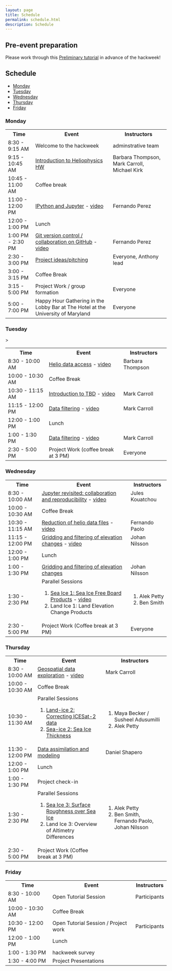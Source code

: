 ```yaml
---
layout: page
title: Schedule
permalink: schedule.html
description: Schedule
---
```


## Pre-event preparation

Please work through this <a href ="https://icesat-2hackweek.github.io/preliminary/">Preliminary tutorial</a> in advance of the hackweek!

## Schedule

- [Monday](#monday)
- [Tuesday](#tuesday)
- [Wednesday](#wednesday)
- [Thursday](#thursday)
- [Friday](#friday)

### Monday

<table>
<tbody>
<tr>
<th>Time</th>
<th>Event</th>
<th>Instructors</th>
</tr>

<tr>
<td>8:30 - 9:15 AM</td>
<td>Welcome to the hackweek</td>
<td>adminstrative team </td>
</tr>


<tr>
<td>9:15 - 10:45 AM</td>
<td><a href="https://github.com/ICESAT-2HackWeek/intro_ICESat2">Introduction to Heliophysics HW</a></td>
<td>Barbara Thompson, Mark Carroll, Michael Kirk</td>
</tr>

<tr>
<td>10:45 - 11:00 AM</td>
<td>Coffee break</td>
<td></td>
</tr>

<tr>
<td>11:00 - 12:00 PM </td>
<td> <a href="https://github.com/ICESAT-2HackWeek/intro-jupyter-git">IPython and Jupyter</a>  - <a href="https://www.youtube.com/watch?v=xNE3m5JOigc"> video </a></td>
<td> Fernando Perez </td>
</tr>

<tr>
<td>12:00 - 1:00 PM</td>
<td>Lunch</td>
<td></td>
</tr>

<tr>
<td> 1:00 PM - 2:30 PM</td>
<td><a href="https://github.com/ICESAT-2HackWeek/intro-jupyter-git">Git version control / collaboration on GitHub</a> - <a href="https://www.youtube.com/watch?v=l4rNE2hJGPI"> video </a></td>
<td>Fernando Perez</td>
</tr>

<tr>
<td>2:30 - 3:00 PM </td>
<td><a href="https://icesat-2hackweek.github.io/wiki/project_guidelines.html">Project ideas/pitching</a></td>
<td>Everyone, Anthony lead</td>
</tr>

<tr>
<td>3:00 - 3:15 PM </td>
<td>Coffee Break</td>
<td></td>
</tr>

<tr>
<td>3:15 - 5:00 PM</td>
<td>Project Work / group formation </td>
<td>Everyone</td>
</tr>

<tr>
<td>5:00 - 7:00 PM</td>
<td>Happy Hour Gathering in the Lobby Bar at The Hotel at the University of Maryland</td>
<td>Everyone</td>
</tr>

</tbody>
</table>

### Tuesday

<table>
<tbody>
<tr>
<th>Time</th>
<th>Event</th>
<th>Instructors</th>
</tr>

<tr>
<td>8:30 - 10:00 AM</td>
<td><a href="https://github.com/ICESAT-2HackWeek/data-access">Helio data access</a> - <a href="https://www.youtube.com/watch?v=KFdGBxkne1U"> video </a></td>
<td>Barbara Thompson</td>
</tr>

<tr>
<td>10:00 - 10:30 AM</td>
<td>Coffee Break</td>
<td></td>
</tr>

<tr> 
<td> 10:30 - 11:15 AM </td>
<td><a href="https://github.com/ICESAT-2HackWeek/intro-hdf5">Introduction to TBD</a> - <a href="https://www.youtube.com/watch?v=bl1Dm6a0-B8"> video </a></td>
<td>Mark Carroll</td>
</tr>


<tr> 
<td> 11:15 - 12:00 PM </td>
<td><a href="https://github.com/ICESAT-2HackWeek/Clouds_and_data_filtering">Data filtering</a> - <a href="https://www.youtube.com/watch?v=CngLak9-ULE"> video </a></td>
<td>Mark Carroll</td>>
</tr>


<tr>
<td>12:00 - 1:00 PM</td>
<td>Lunch</td>
<td></td>
</tr>

<tr>
<td>1:00 - 1:30 PM</td>
<td><a href="https://github.com/ICESAT-2HackWeek/Clouds_and_data_filtering">Data filtering</a> - <a href="https://www.youtube.com/watch?v=8uXzHo6Ytok"> video </a></td>
<td>Mark Carroll</td>
</tr>


<tr>
<td>2:30 - 5:00 PM</td>
<td>Project Work (coffee break at 3 PM)</td>
<td>Everyone</td>
</tr>

</tbody>

</table>

### Wednesday

<table>
<tbody>
<tr>
<th>Time</th>
<th>Event</th>
<th>Instructors</th>
</tr>

<tr>
<td> 8:30 - 10:00 AM</td>
<td> <a href="https://github.com/ICESAT-2HackWeek/intro-jupyter-git">Jupyter revisited: collaboration and reproducibility</a> - <a href="https://www.youtube.com/watch?v=puJa6fnjrEo"> video </a></td>
<td> Jules Kouatchou</td>
</tr>

<tr>
<td>10:00 - 10:30 AM</td>
<td>Coffee Break</td>
<td></td>
</tr>

<tr> 
<td> 10:30 - 11:15 AM </td>
<td><a href="https://github.com/ICESAT-2HackWeek/intro-hdf5">Reduction of helio data files</a> - <a href="https://www.youtube.com/watch?v=X4Mks9Wrtd0"> video </a></td>
<td>Fernando Paolo</td>
</tr>

<tr>
<td>11:15 - 12:00 PM</td>
<td><a href="https://github.com/ICESAT-2HackWeek/gridding">Gridding and filtering of elevation changes</a> - <a href="https://www.youtube.com/watch?v=Ng7Dgstzsek"> video </a></td>
<td>Johan Nilsson</td>
</tr>

<tr>
<td>12:00 - 1:00 PM</td>
<td>Lunch</td>
<td></td>
</tr>

<tr>
<td>1:00 - 1:30 PM</td>
<td><a href="https://github.com/ICESAT-2HackWeek/gridding">Gridding and filtering of elevation changes</a></td>
<td>Johan Nilsson</td>
</tr>

<tr>
<td>1:30 - 2:30 PM</td>
<td>Parallel Sessions
<ol>
<li><a href="https://github.com/ICESAT-2HackWeek/sea-ice-tutorials">Sea Ice 1: Sea Ice Free Board Products</a> - <a href="https://www.youtube.com/watch?v=NejNIh70dlc"> video </a></li>
<li>Land Ice 1: Land Elevation Change Products</li>
</ol>
</td>
<td>
<ol>
<li>Alek Petty</li>
<li>Ben Smith</li>
</ol>
</td>
</tr>

<tr>
<td>2:30 - 5:00 PM</td>
<td>Project Work (Coffee break at 3 PM)</td>
<td>Everyone</td>
</tr>

</tbody>
</table>

### Thursday

<table>
<tbody>
<tr>
<th>Time</th>
<th>Event</th>
<th>Instructors</th>
</tr>


<tr>
<td>8:30 - 10:00 AM</td>
<td><a href="https://github.com/ICESAT-2HackWeek/geospatial-analysis">Geospatial data exploration</a> - <a href="https://www.youtube.com/watch?v=3N7ENfWoiVk"> video </a></td>
<td>Mark Carroll</td>
</tr>

<tr>
<td>10:00 - 10:30 AM</td>
<td>Coffee Break</td>
<td></td>
</tr>

<tr>
<td>10:30 - 11:30 AM</td>
<td>Parallel Sessions
<ol>
<li><a href="https://github.com/ICESAT-2HackWeek/data-correction">Land-ice 2: Correcting ICESat-2 data</a></li>
<li><a href="https://github.com/ICESAT-2HackWeek/sea-ice-tutorials">Sea-ice 2: Sea Ice Thickness</a></li>
</ol>
</td>
<td>
<ol>
<li>Maya Becker / Susheel Adusumilli</li>
<li>Alek Petty</li>
</ol>
</td>
</tr>

<tr>
<td>11:30 - 12:00 PM</td>
<td><a href="https://icepack.github.io">Data assimilation and modeling</a></td>
<td>Daniel Shapero</td>
</tr>

<tr>
<td>12:00 - 1:00 PM</td>
<td>Lunch</td>
<td></td>
</tr>

<tr>
<td>1:00 - 1:30 PM</td>
<td>Project check-in</td>
<td></td>
</tr>

<tr>
<td>1:30 - 2:30 PM</td>
<td>Parallel Sessions
<ol>
<li><a href="https://github.com/ICESAT-2HackWeek/sea-ice-tutorials">Sea Ice 3: Surface Roughness over Sea Ice</a></li>
<li>Land Ice 3: Overview of Altimetry Differences</li>
</ol>
</td>
<td>
<ol>
<li>Alek Petty</li>
<li>Ben Smith, Fernando Paolo, Johan Nilsson</li>
</ol>
</td>
</tr>

<tr>
<td> 2:30 - 5:00 PM</td>
<td>Project Work (Coffee break at 3 PM)</td>
<td> </td>
</tr>

</tbody>
</table>

### Friday

<table>
<tbody>
<tr>
<th>Time</th>
<th>Event</th>
<th>Instructors</th>
</tr>

<tr>
<td>8:30 - 10:00 AM </td>
<td>Open Tutorial Session</td>
<td>Participants</td>
</tr>

<tr>
<td>10:00 - 10:30 AM</td>
<td>Coffee Break</td>
<td></td>
</tr>

<tr>
<td>10:30 - 12:00 PM </td>
<td>Open Tutorial Session / Project work</td>
<td> Participants</td>
</tr>

<tr>
<td>12:00 - 1:00 PM</td>
<td>Lunch</td>
<td></td>
</tr>

<tr>
<td>1:00 - 1:30 PM</td>
<td>hackweek survey</td>
<td></td>
</tr>

<tr>
<td>1:30 - 4:00 PM</td>
<td>Project Presentations</td>
<td></td>
</tr>

</tbody>
</table>


